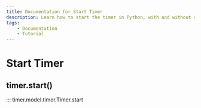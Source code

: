 ```yaml
---
title: Documentation for Start Timer
description: Learn how to start the timer in Python, with and without custom threads and decimals. Includes code examples for beginners and advanced users.
tags:
    - Documentation
    - Tutorial
---
```


# Start Timer
## timer.start()

::: timer.model.timer.Timer.start
